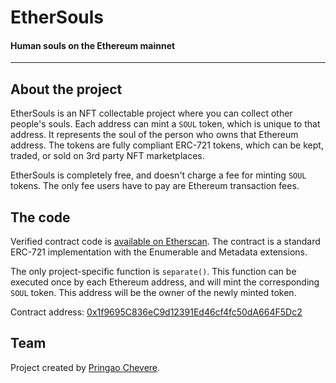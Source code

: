 # EtherSouls
#### Human souls on the Ethereum mainnet

---
## About the project

EtherSouls is an NFT collectable project where you can collect other people's souls. 
Each address can mint a `SOUL` token, which is unique to that address. It represents the 
soul of the person who owns that Ethereum address. The tokens are fully compliant ERC-721 tokens,
which can be kept, traded, or sold on 3rd party NFT marketplaces. 

EtherSouls is completely free, and doesn't charge a fee for minting `SOUL` tokens. The only fee 
users have to pay are Ethereum transaction fees.

## The code

Verified contract code is [available on Etherscan](https://etherscan.io/address/0x1f9695C836eC9d12391Ed46cf4fc50dA664F5Dc2#code). The contract is a standard ERC-721 implementation with the Enumerable and Metadata extensions.

The only project-specific function is `separate()`. This function can be executed once by each Ethereum address, and will mint the corresponding `SOUL` token. This address will be the owner of the newly minted token.

Contract address: [0x1f9695C836eC9d12391Ed46cf4fc50dA664F5Dc2](https://etherscan.io/address/0x1f9695C836eC9d12391Ed46cf4fc50dA664F5Dc2)

## Team

Project created by [Pringao Chevere](https://www.linkedin.com/in/pringao-chevere-36bb93203/).